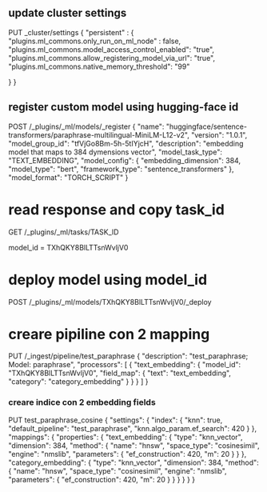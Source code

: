 
## update cluster settings
PUT _cluster/settings
{
  "persistent" : {
    "plugins.ml_commons.only_run_on_ml_node" : false,
    "plugins.ml_commons.model_access_control_enabled": "true",
    "plugins.ml_commons.allow_registering_model_via_url": "true",
    "plugins.ml_commons.native_memory_threshold": "99"

  }
}


## register custom model using hugging-face id
POST /_plugins/_ml/models/_register
{
  "name": "huggingface/sentence-transformers/paraphrase-multilingual-MiniLM-L12-v2",
  "version": "1.0.1",
  "model_group_id": "tfVjGo8Bm-5h-5tIYjcH",
  "description": "embedding model that maps to 384 dymensions vector",
  "model_task_type": "TEXT_EMBEDDING",
  "model_config": {
    "embedding_dimension": 384,
    "model_type": "bert",
    "framework_type": "sentence_transformers"
  },
  "model_format": "TORCH_SCRIPT"
}

# read response and copy task_id
GET /_plugins/_ml/tasks/TASK_ID

model_id = TXhQKY8BlLTTsnWvljV0

# deploy model using model_id
POST /_plugins/_ml/models/TXhQKY8BlLTTsnWvljV0/_deploy

# creare pipiline con 2 mapping
PUT /_ingest/pipeline/test_paraphrase
{
  "description": "test_paraphrase; Model: paraphrase",
  "processors": [
    {
      "text_embedding": {
        "model_id": "TXhQKY8BlLTTsnWvljV0",
        "field_map": {
          "text": "text_embedding",
          "category": "category_embedding"
        }
      }
    }
  ]
}

### creare indice con 2 embedding fields
PUT test_paraphrase_cosine
{
  "settings": {
    "index": {
      "knn": true,
      "default_pipeline": "test_paraphrase",
      "knn.algo_param.ef_search": 420
    }
  },
  "mappings": {
    "properties": {
        "text_embedding": { 
          "type": "knn_vector",
          "dimension": 384,
          "method": {
            "name": "hnsw",
            "space_type": "cosinesimil",
            "engine": "nmslib",
            "parameters": {
                "ef_construction": 420,
                "m": 20
            }
          }
        },
        "category_embedding": { 
          "type": "knn_vector",
          "dimension": 384,
          "method": {
            "name": "hnsw",
            "space_type": "cosinesimil",
            "engine": "nmslib",
            "parameters": {
                "ef_construction": 420,
                "m": 20
            }
          }
        }
    }
  }
}




